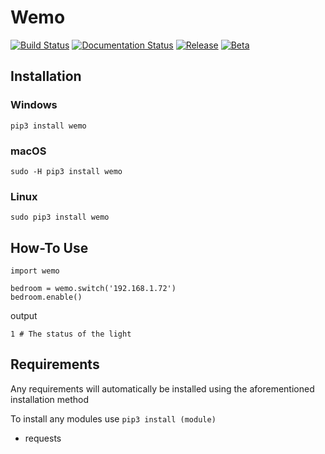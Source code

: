 # Wemo

[![Build Status](https://travis-ci.org/DocCodes/wemo.svg?branch=master)](https://travis-ci.org/DocCodes/wemo)
[![Documentation Status](http://img.shields.io/badge/docs-1.0.3-orange.svg?style=flat)](https://github.com/DocCodes/wemo/wiki)
[![Release](https://img.shields.io/github/release/doccodes/wemo.svg)](https://github.com/DocCodes/wemo/releases/latest)
[![Beta](https://img.shields.io/github/release/doccodes/wemo/all.svg?label=nightly)](https://github.com/DocCodes/wemo)

## Installation
### Windows
```
pip3 install wemo
```
### macOS
```
sudo -H pip3 install wemo
```
### Linux
```
sudo pip3 install wemo
```

## How-To Use
```
import wemo

bedroom = wemo.switch('192.168.1.72')
bedroom.enable()
```
output
```
1 # The status of the light
```
## Requirements
Any requirements will automatically be installed using the aforementioned installation method

To install any modules use `pip3 install (module)`
* requests
